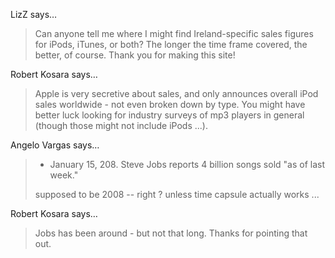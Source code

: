 LizZ says…
>	Can anyone tell me where I might find Ireland-specific sales figures for iPods, iTunes, or both? The longer the time frame covered, the better, of course.  Thank you for making this site! 

Robert Kosara says…
>	<p>Apple is very secretive about sales, and only announces overall iPod sales worldwide - not even broken down by type. You might have better luck looking for industry surveys of mp3 players in general (though those might not include iPods ...).</p>

Angelo Vargas says…
>	<ul>
>	<li>January 15, 208. Steve Jobs reports 4 billion songs sold "as of last week."</li>
>	</ul>
>	<p>supposed to be 2008 -- right ? unless time capsule actually works ...</p>

Robert Kosara says…
>	<p>Jobs has been around - but not that long. Thanks for pointing that out.</p>
